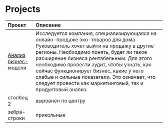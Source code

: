 # Projects

| Проект               | Описание             | 
|:---------------------|:------------------| 
|[Анализ бизнес-модели](https://www.google.com)   | Исследуется компания, специализирующаяся на онлайн-продаже эко-товаров для дома. Руководитель хочет выйти на продажу в другие регионы. Необходимо понять, будет ли такое расширение бизнеса рентабельным. Для этого необходимо провести аудит, чтобы узнать, как сейчас функционирует бизнес, какие у него слабые и сильные показатели. Это означает, что следует провести как маркетинговый, так и продуктовый анализ.| 
| столбец 2     | выровнен по центру |   
| зебра-строки  | прикольные         |    
